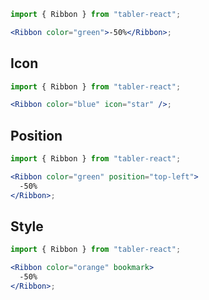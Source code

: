 ```jsx
import { Ribbon } from "tabler-react";

<Ribbon color="green">-50%</Ribbon>;
```

## Icon

```jsx
import { Ribbon } from "tabler-react";

<Ribbon color="blue" icon="star" />;
```

## Position

```jsx
import { Ribbon } from "tabler-react";

<Ribbon color="green" position="top-left">
  -50%
</Ribbon>;
```

## Style

```jsx
import { Ribbon } from "tabler-react";

<Ribbon color="orange" bookmark>
  -50%
</Ribbon>;
```

